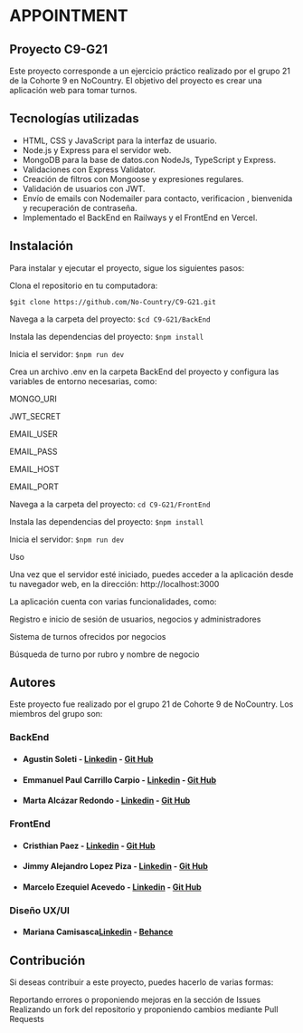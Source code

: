 # APPOINTMENT

## Proyecto C9-G21
Este proyecto corresponde a un ejercicio práctico realizado por el grupo 21 de la Cohorte 9 en NoCountry. El objetivo del proyecto es crear una aplicación web para tomar turnos.

## Tecnologías utilizadas
* HTML, CSS y JavaScript para la interfaz de usuario.
* Node.js y Express para el servidor web.
* MongoDB para la base de datos.con NodeJs, TypeScript y Express.
* Validaciones con Express Validator.
* Creación de filtros con Mongoose y expresiones regulares.
* Validación de usuarios con JWT. 
* Envío de emails con Nodemailer para contacto, verificacion , bienvenida y recuperación de contraseña.
* Implementado el BackEnd en Railways y el FrontEnd en Vercel.

## Instalación
Para instalar y ejecutar el proyecto, sigue los siguientes pasos:

Clona el repositorio en tu computadora:


`$git clone https://github.com/No-Country/C9-G21.git`

Navega a la carpeta del proyecto:
`$cd C9-G21/BackEnd`

Instala las dependencias del proyecto:
`$npm install`

Inicia el servidor:
`$npm run dev`

Crea un archivo .env en la carpeta BackEnd del proyecto y configura las variables de entorno necesarias, como:

MONGO_URI

JWT_SECRET

EMAIL_USER

EMAIL_PASS

EMAIL_HOST

EMAIL_PORT


Navega a la carpeta del proyecto:
`cd C9-G21/FrontEnd`

Instala las dependencias del proyecto:
`$npm install`

Inicia el servidor:
`$npm run dev`

Uso

Una vez que el servidor esté iniciado, puedes acceder a la aplicación desde tu navegador web, en la dirección: http://localhost:3000



La aplicación cuenta con varias funcionalidades, como:

Registro e inicio de sesión de usuarios, negocios y administradores

Sistema de turnos ofrecidos por negocios

Búsqueda de turno por rubro y nombre de negocio


## Autores
Este proyecto fue realizado por el grupo 21 de Cohorte 9 de NoCountry. Los miembros del grupo son:

### BackEnd

* #### Agustin Soleti  	-	[Linkedin](https://www.linkedin.com/in/aguusoleti/)  	-	[Git Hub](https://github.com/aguusoleti)
* #### Emmanuel Paul Carrillo Carpio  	-	[Linkedin](https://www.linkedin.com/in/emmanuel-pa%C3%BAl-carrillo-carpio/)  	-	[Git Hub](https://github.com/EmaPaul)
* #### Marta Alcázar Redondo  	-	[Linkedin](https://www.linkedin.com/in/marta-alc%C3%A1zar-redondo/)  	-	[Git Hub](https://github.com/martaalcazarr)

### FrontEnd
* #### Cristhian Paez  	-	[Linkedin](https://www.linkedin.com/in/crissxp76/)  	-	[Git Hub](https://github.com/Crissxp)
* #### Jimmy Alejandro Lopez Piza  	-	[Linkedin](https://github.com/jimmylo16)  	-	[Git Hub](https://www.linkedin.com/in/aguusoleti/)
* #### Marcelo Ezequiel Acevedo  	-	[Linkedin](https://www.linkedin.com/in/marcelo-ezequiel-acevedo-3b0aa6238/)  	-	[Git Hub](https://github.com/miqueas35)

### Diseño UX/UI
* #### Mariana Camisasca[Linkedin](https://www.linkedin.com/in/mariana-camisasca/)  	-	[Behance](https://www.behance.net/mcamisasca)
## Contribución
Si deseas contribuir a este proyecto, puedes hacerlo de varias formas:

Reportando errores o proponiendo mejoras en la sección de Issues
Realizando un fork del repositorio y proponiendo cambios mediante Pull Requests
